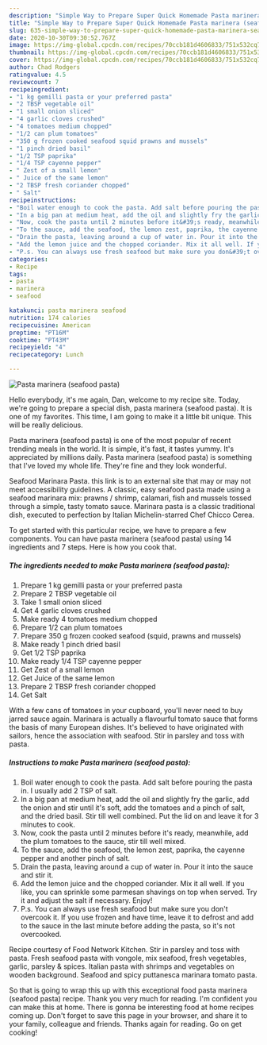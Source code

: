 ```yaml
---
description: "Simple Way to Prepare Super Quick Homemade Pasta marinera (seafood pasta)"
title: "Simple Way to Prepare Super Quick Homemade Pasta marinera (seafood pasta)"
slug: 635-simple-way-to-prepare-super-quick-homemade-pasta-marinera-seafood-pasta
date: 2020-10-30T09:30:52.767Z
image: https://img-global.cpcdn.com/recipes/70ccb181d4606833/751x532cq70/pasta-marinera-seafood-pasta-recipe-main-photo.jpg
thumbnail: https://img-global.cpcdn.com/recipes/70ccb181d4606833/751x532cq70/pasta-marinera-seafood-pasta-recipe-main-photo.jpg
cover: https://img-global.cpcdn.com/recipes/70ccb181d4606833/751x532cq70/pasta-marinera-seafood-pasta-recipe-main-photo.jpg
author: Chad Rodgers
ratingvalue: 4.5
reviewcount: 7
recipeingredient:
- "1 kg gemilli pasta or your preferred pasta"
- "2 TBSP vegetable oil"
- "1 small onion sliced"
- "4 garlic cloves crushed"
- "4 tomatoes medium chopped"
- "1/2 can plum tomatoes"
- "350 g frozen cooked seafood squid prawns and mussels"
- "1 pinch dried basil"
- "1/2 TSP paprika"
- "1/4 TSP cayenne pepper"
- " Zest of a small lemon"
- " Juice of the same lemon"
- "2 TBSP fresh coriander chopped"
- " Salt"
recipeinstructions:
- "Boil water enough to cook the pasta. Add salt before pouring the pasta in. I usually add 2 TSP of salt."
- "In a big pan at medium heat, add the oil and slightly fry the garlic, add the onion and stir until it&#39;s soft, add the tomatoes and a pinch of salt, and the dried basil. Stir till well combined. Put the lid on and leave it for 3 minutes to cook."
- "Now, cook the pasta until 2 minutes before it&#39;s ready, meanwhile, add the plum tomatoes to the sauce, stir till well mixed."
- "To the sauce, add the seafood, the lemon zest, paprika, the cayenne pepper and another pinch of salt."
- "Drain the pasta, leaving around a cup of water in. Pour it into the sauce and stir it."
- "Add the lemon juice and the chopped coriander. Mix it all well. If you like, you can sprinkle some parmesan shavings on top when served. Try it and adjust the salt if necessary. Enjoy!"
- "P.s. You can always use fresh seafood but make sure you don&#39;t overcook it. If you use frozen and have time, leave it to defrost and add to the sauce in the last minute before adding the pasta, so it&#39;s not overcooked."
categories:
- Recipe
tags:
- pasta
- marinera
- seafood

katakunci: pasta marinera seafood 
nutrition: 174 calories
recipecuisine: American
preptime: "PT16M"
cooktime: "PT43M"
recipeyield: "4"
recipecategory: Lunch

---
```



![Pasta marinera (seafood pasta)](https://img-global.cpcdn.com/recipes/70ccb181d4606833/751x532cq70/pasta-marinera-seafood-pasta-recipe-main-photo.jpg)

Hello everybody, it's me again, Dan, welcome to my recipe site. Today, we're going to prepare a special dish, pasta marinera (seafood pasta). It is one of my favorites. This time, I am going to make it a little bit unique. This will be really delicious.

Pasta marinera (seafood pasta) is one of the most popular of recent trending meals in the world. It is simple, it's fast, it tastes yummy. It's appreciated by millions daily. Pasta marinera (seafood pasta) is something that I've loved my whole life. They're fine and they look wonderful.

Seafood Marinara Pasta. this link is to an external site that may or may not meet accessibility guidelines. A classic, easy seafood pasta made using a seafood marinara mix: prawns / shrimp, calamari, fish and mussels tossed through a simple, tasty tomato sauce. Marinara pasta is a classic traditional dish, executed to perfection by Italian Michelin-starred Chef Chicco Cerea.


To get started with this particular recipe, we have to prepare a few components. You can have pasta marinera (seafood pasta) using 14 ingredients and 7 steps. Here is how you cook that.

<!--inarticleads1-->

##### The ingredients needed to make Pasta marinera (seafood pasta):

1. Prepare 1 kg gemilli pasta or your preferred pasta
1. Prepare 2 TBSP vegetable oil
1. Take 1 small onion sliced
1. Get 4 garlic cloves crushed
1. Make ready 4 tomatoes medium chopped
1. Prepare 1/2 can plum tomatoes
1. Prepare 350 g frozen cooked seafood (squid, prawns and mussels)
1. Make ready 1 pinch dried basil
1. Get 1/2 TSP paprika
1. Make ready 1/4 TSP cayenne pepper
1. Get  Zest of a small lemon
1. Get  Juice of the same lemon
1. Prepare 2 TBSP fresh coriander chopped
1. Get  Salt


With a few cans of tomatoes in your cupboard, you&#39;ll never need to buy jarred sauce again. Marinara is actually a flavourful tomato sauce that forms the basis of many European dishes. It&#39;s believed to have originated with sailors, hence the association with seafood. Stir in parsley and toss with pasta. 

<!--inarticleads2-->

##### Instructions to make Pasta marinera (seafood pasta):

1. Boil water enough to cook the pasta. Add salt before pouring the pasta in. I usually add 2 TSP of salt.
1. In a big pan at medium heat, add the oil and slightly fry the garlic, add the onion and stir until it&#39;s soft, add the tomatoes and a pinch of salt, and the dried basil. Stir till well combined. Put the lid on and leave it for 3 minutes to cook.
1. Now, cook the pasta until 2 minutes before it&#39;s ready, meanwhile, add the plum tomatoes to the sauce, stir till well mixed.
1. To the sauce, add the seafood, the lemon zest, paprika, the cayenne pepper and another pinch of salt.
1. Drain the pasta, leaving around a cup of water in. Pour it into the sauce and stir it.
1. Add the lemon juice and the chopped coriander. Mix it all well. If you like, you can sprinkle some parmesan shavings on top when served. Try it and adjust the salt if necessary. Enjoy!
1. P.s. You can always use fresh seafood but make sure you don&#39;t overcook it. If you use frozen and have time, leave it to defrost and add to the sauce in the last minute before adding the pasta, so it&#39;s not overcooked.


Recipe courtesy of Food Network Kitchen. Stir in parsley and toss with pasta. Fresh seafood pasta with vongole, mix seafood, fresh vegetables, garlic, parsley &amp; spices. Italian pasta with shrimps and vegetables on wooden background. Seafood and spicy puttanesca marinara tomato pasta. 

So that is going to wrap this up with this exceptional food pasta marinera (seafood pasta) recipe. Thank you very much for reading. I'm confident you can make this at home. There is gonna be interesting food at home recipes coming up. Don't forget to save this page in your browser, and share it to your family, colleague and friends. Thanks again for reading. Go on get cooking!
